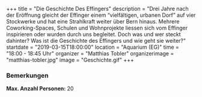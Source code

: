 +++
title = "Die Geschichte Des Effingers"
description = "Drei Jahre nach der Eröffnung gleicht der Effinger einem “vielfältigen, urbanen Dorf” auf vier Stockwerke und hat eine Strahlkraft weiter über Bern hinaus. Mehrere Coworking-Spaces, Schulen und Wohnprojekte liessen sich vom Effinger inspirieren oder wurden durch uns begleitet. Doch was und wer steckt dahinter? Was ist die Geschichte des Effingers und wie geht sie weiter?"
startdate = "2019-03-15T18:00:00"
location = "Aquarium (EG)"
time = "18:00 - 18:45 Uhr"
organizer = "Matthias Tobler"
organizerimage = "matthias-tobler.jpg"
image = "Geschichte.gif"
+++

### Bemerkungen
**Max. Anzahl Personen:** 20
